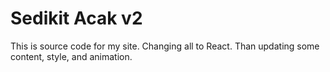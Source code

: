 # Sedikit Acak v2

This is source code for my site.
Changing all to React.
Than updating some content, style, and animation.
